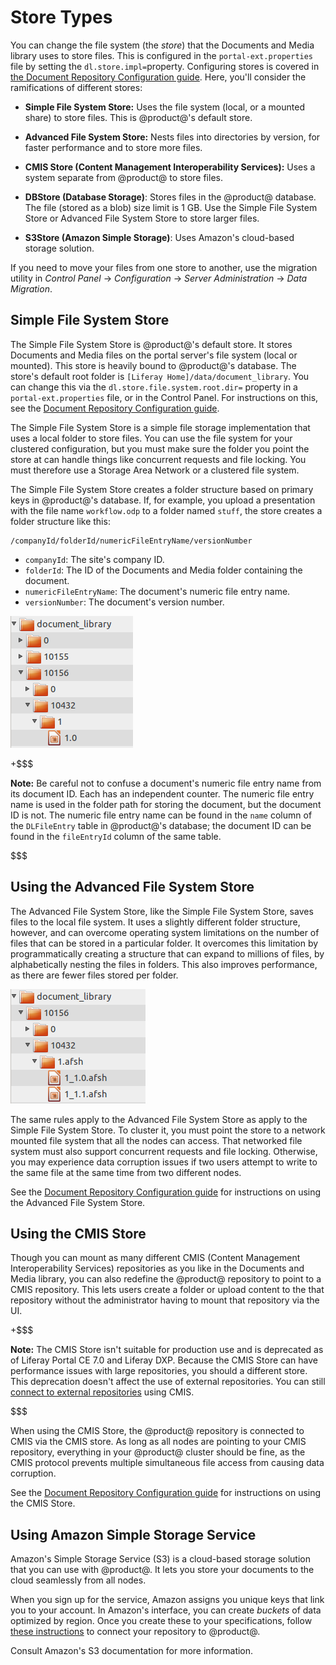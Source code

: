 # Store Types [](id=store-types)

You can change the file system (the *store*) that the Documents and Media 
library uses to store files. This is configured in the `portal-ext.properties` 
file by setting the `dl.store.impl=`property. Configuring stores is covered in 
[the Document Repository Configuration guide](/discover/deployment/-/knowledge_base/7-1/document-repository-configuration). 
Here, you'll consider the ramifications of different stores: 

-   **Simple File System Store:** Uses the file system (local, or a mounted 
    share) to store files. This is @product@'s default store. 

-   **Advanced File System Store:** Nests files into directories by version, for 
    faster performance and to store more files. 

-   **CMIS Store (Content Management Interoperability Services):** Uses a system 
    separate from @product@ to store files. 

-   **DBStore (Database Storage)**: Stores files in the @product@ database. The 
    file (stored as a blob) size limit is 1 GB. Use the Simple File System Store 
    or Advanced File System Store to store larger files. 

-   **S3Store (Amazon Simple Storage)**: Uses Amazon's cloud-based storage 
    solution. 

If you need to move your files from one store to another, use the migration 
utility in *Control Panel* &rarr; *Configuration* &rarr; *Server Administration* 
&rarr; *Data Migration*. 

## Simple File System Store [](id=using-the-file-system-store)

The Simple File System Store is @product@'s default store. It stores Documents 
and Media files on the portal server's file system (local or mounted). This 
store is heavily bound to @product@'s database. The store's default root folder 
is `[Liferay Home]/data/document_library`. You can change this via the 
`dl.store.file.system.root.dir=` property in a `portal-ext.properties` file, or 
in the Control Panel. For instructions on this, see the 
[Document Repository Configuration guide](/discover/deployment/-/knowledge_base/7-1/document-repository-configuration).

The Simple File System Store is a simple file storage implementation that uses a 
local folder to store files. You can use the file system for your clustered 
configuration, but you must make sure the folder you point the store at can 
handle things like concurrent requests and file locking. You must therefore use 
a Storage Area Network or a clustered file system. 

The Simple File System Store creates a folder structure based on primary keys in 
@product@'s database. If, for example, you upload a presentation with the file 
name `workflow.odp` to a folder named `stuff`, the store creates a folder 
structure like this: 

    /companyId/folderId/numericFileEntryName/versionNumber

-   `companyId`: The site's company ID.
-   `folderId`: The ID of the Documents and Media folder containing the 
    document.
-   `numericFileEntryName`: The document's numeric file entry name.
-   `versionNumber`: The document's version number.

![Figure 1: The Simple File System Store creates a folder structure based on primary keys in @product@'s database.](../../../images/enterprise-file-system-store.png)

+$$$

**Note:** Be careful not to confuse a document's numeric file entry name from 
its document ID. Each has an independent counter. The numeric file entry name is 
used in the folder path for storing the document, but the document ID is not. 
The numeric file entry name can be found in the `name` column of the 
`DLFileEntry` table in @product@'s database; the document ID can be found in the 
`fileEntryId` column of the same table. 

$$$

## Using the Advanced File System Store [](id=using-the-advanced-file-system-store)

The Advanced File System Store, like the Simple File System Store, saves files 
to the local file system. It uses a slightly different folder structure, 
however, and can overcome operating system limitations on the number of files 
that can be stored in a particular folder. It overcomes this limitation by
programmatically creating a structure that can expand to millions of files, by
alphabetically nesting the files in folders. This also improves performance, as 
there are fewer files stored per folder. 

![Figure 2: The Advanced File System Store creates a more nested folder structure than the Simple File System Store.](../../../images/enterprise-adv-file-system-store.png)

The same rules apply to the Advanced File System Store as apply to the Simple 
File System Store. To cluster it, you must point the store to a network mounted 
file system that all the nodes can access. That networked file system must also 
support concurrent requests and file locking. Otherwise, you may experience data 
corruption issues if two users attempt to write to the same file at the same 
time from two different nodes. 

See the 
[Document Repository Configuration guide](/discover/deployment/-/knowledge_base/7-1/using-the-advanced-file-system-store) 
for instructions on using the Advanced File System Store. 

## Using the CMIS Store [](id=using-the-cmis-store)

Though you can mount as many different CMIS (Content Management Interoperability
Services) repositories as you like in the Documents and Media library, you can 
also redefine the @product@ repository to point to a CMIS repository. This lets 
users create a folder or upload content to the that repository without the 
administrator having to mount that repository via the UI. 

+$$$

**Note:** The CMIS Store isn't suitable for production use and is deprecated as 
of Liferay Portal CE 7.0 and Liferay DXP. Because the CMIS Store can have 
performance issues with large repositories, you should a different store. This 
deprecation doesn't affect the use of external repositories. You can still 
[connect to external repositories](/discover/portal/-/knowledge_base/7-1/using-external-repositories) 
using CMIS. 

$$$

When using the CMIS Store, the @product@ repository is connected to CMIS via the 
CMIS store. As long as all nodes are pointing to your CMIS repository, 
everything in your @product@ cluster should be fine, as the CMIS protocol 
prevents multiple simultaneous file access from causing data corruption. 

See the 
[Document Repository Configuration guide](/discover/deployment/-/knowledge_base/7-1/using-the-cmis-store) 
for instructions on using the CMIS Store. 

## Using Amazon Simple Storage Service [](id=using-amazon-simple-storage-service)

Amazon's Simple Storage Service (S3) is a cloud-based storage solution that you
can use with @product@. It lets you store your documents to the cloud seamlessly 
from all nodes. 

When you sign up for the service, Amazon assigns you unique keys that link you 
to your account. In Amazon's interface, you can create *buckets* of data 
optimized by region. Once you create these to your specifications, follow 
[these instructions](/discover/deployment/-/knowledge_base/7-1/using-amazon-simple-storage-service) 
to connect your repository to @product@. 

Consult Amazon's S3 documentation for more information. 

